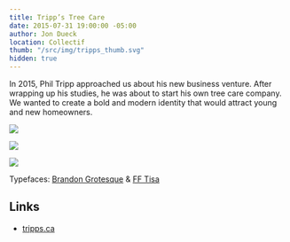 ```yaml
---
title: Tripp’s Tree Care
date: 2015-07-31 19:00:00 -05:00
author: Jon Dueck
location: Collectif
thumb: "/src/img/tripps_thumb.svg"
hidden: true
---
```


In 2015, Phil Tripp approached us about his new business venture. After wrapping up his studies, he was about to start his own tree care company. We wanted to create a bold and modern identity that would attract young and new homeowners.

![](/src/img/tripps_thumb.svg)

![](/src/img/tripps_truck.jpg)

![](/src/img/tripps_cards.jpg)

Typefaces: [Brandon Grotesque](http://hvdfonts.com/brandontext/) & [FF Tisa](https://www.fontshop.com/families/ff-tisa)

## Links
- [tripps.ca](https://tripps.ca)

